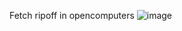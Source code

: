 Fetch ripoff in opencomputers
![image](https://github.com/axunaattori/OpenComputerFetch/assets/69193142/60b92472-be0f-4494-906a-d8b59d2d9888)
